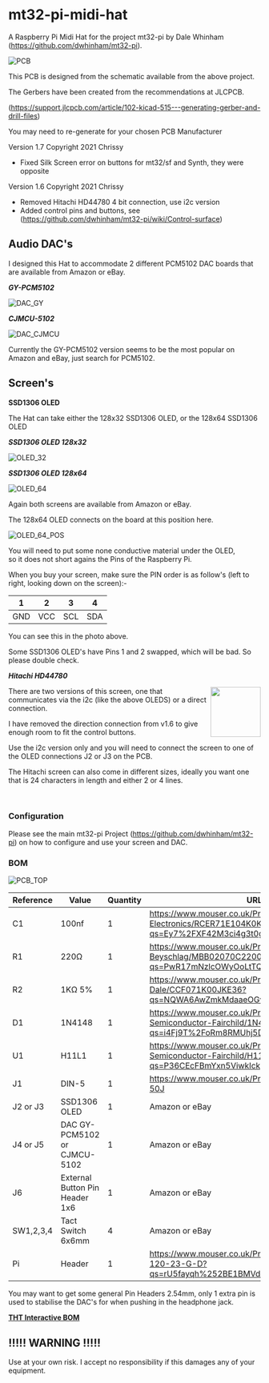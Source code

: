 # mt32-pi-midi-hat
A Raspberry Pi Midi Hat for the project mt32-pi by Dale Whinham (https://github.com/dwhinham/mt32-pi).

![PCB](pics/new_header.jpg)

This PCB is designed from the schematic available from the above project.

The Gerbers have been created from the recommendations at JLCPCB.

(https://support.jlcpcb.com/article/102-kicad-515---generating-gerber-and-drill-files)

You may need to re-generate for your chosen PCB Manufacturer

Version 1.7 Copyright 2021 Chrissy

* Fixed Silk Screen error on buttons for mt32/sf and Synth, they were opposite

Version 1.6 Copyright 2021 Chrissy

* Removed Hitachi HD44780 4 bit connection, use i2c version
* Added control pins and buttons, see (https://github.com/dwhinham/mt32-pi/wiki/Control-surface)


## Audio DAC's

I designed this Hat to accommodate 2 different PCM5102 DAC boards that are available from Amazon or eBay.

***GY-PCM5102***

![DAC_GY](pics/DAC_GY-PCM5102.jpg)

***CJMCU-5102***

![DAC_CJMCU](pics/DAC_CJMCU-5102.jpg)

Currently the GY-PCM5102 version seems to be the most popular on Amazon and eBay, just search for PCM5102.

## Screen's

**SSD1306 OLED**

The Hat can take either the 128x32 SSD1306 OLED, or the 128x64 SSD1306 OLED

***SSD1306 OLED 128x32***

![OLED_32](pics/OLED_128_32.jpg)

***SSD1306 OLED 128x64***

![OLED_64](pics/OLED_128_64.jpg)

Again both screens are available from Amazon or eBay.

The 128x64 OLED connects on the board at this position here.

![OLED_64_POS](pics/OLED_128x64_POS.jpg)

You will need to put some none conductive material under the OLED,<br>so it does not short agains the Pins of the Raspberry Pi.

When you buy your screen, make sure the PIN order is as follow's (left to right, looking down on the screen):-

| 1 | 2 | 3 | 4 |
|---|---|---|---|
|GND|VCC|SCL|SDA|

You can see this in the photo above.

Some SSD1306 OLED's have Pins 1 and 2 swapped, which will be bad. So please double check.


***Hitachi HD44780***

[<img width="100rem" align="right" src="pics/Hitachi_HD44780.jpg">](pics/Hitachi_HD44780.jpg)

There are two versions of this screen, one that communicates via the i2c (like the above OLEDS) or a direct connection.

I have removed the direction connection from v1.6 to give enough room to fit the control buttons.

Use the i2c version only and you will need to connect the screen to one of the OLED connections J2 or J3 on the PCB.

The Hitachi screen can also come in different sizes, ideally you want one that is 24 characters in length and either 2 or 4 lines.

<br>

### Configuration

Please see the main mt32-pi Project (https://github.com/dwhinham/mt32-pi) on how to configure and use your screen and DAC.

### BOM

![PCB_TOP](pics/new_board_top.png)

| Reference | Value | Quantity | URL |
|-----------|-------|----------|-----|
| C1        | 100nf | 1        | https://www.mouser.co.uk/ProductDetail/Murata-Electronics/RCER71E104K0K1H03B?qs=Ey7%2FXF42M3ci4g3t0g7SIw%3D%3D |
| R1        | 220Ω | 1        | https://www.mouser.co.uk/ProductDetail/Vishay-Beyschlag/MBB02070C2200FCT00?qs=PwR17mNzlcOWyOoLtTQfsw%3D%3D |
| R2        | 1KΩ 5% | 1        | https://www.mouser.co.uk/ProductDetail/Vishay-Dale/CCF071K00JKE36?qs=NQWA6AwZmkMdaaeOGvuguw%3D%3D |
| D1        | 1N4148 | 1        | https://www.mouser.co.uk/ProductDetail/ON-Semiconductor-Fairchild/1N4148?qs=i4Fj9T%2FoRm8RMUhj5DeFQg%3D%3D    |
| U1        | H11L1 | 1        | https://www.mouser.co.uk/ProductDetail/ON-Semiconductor-Fairchild/H11L1M?qs=P36CEcFBmYxn5ViwkIckpw%3D%3D |
| J1        | DIN-5 | 1        | https://www.mouser.co.uk/ProductDetail/490-SDS-50J |
| J2 or J3    | SSD1306 OLED | 1        | Amazon or eBay |
| J4 or J5    | DAC GY-PCM5102<br>or<br>CJMCU-5102  | 1        | Amazon or eBay |
| J6    | External Button Pin Header 1x6 | 1        | Amazon or eBay |
| SW1,2,3,4 | Tact Switch 6x6mm | 4      | Amazon or eBay |
| Pi        | Header| 1 | https://www.mouser.co.uk/ProductDetail/Samtec/SSQ-120-23-G-D?qs=rU5fayqh%252BE1BMVd%252BDZONqg%3D%3D |


You may want to get some general Pin Headers 2.54mm, only 1 extra pin is used to stabilise the DAC's for when pushing in the headphone jack.


[**THT Interactive BOM**][IBOMTHT1_6]


## !!!!! WARNING !!!!!

Use at your own risk. I accept no responsibility if this damages any of your equipment.

[IBOMTHT1_6]: http://htmlpreview.github.io/?https://raw.githubusercontent.com/chris-jh/mt32-pi-midi-hat/main/bom/mt32-pi-midi-hat_bom_v1_6.html

